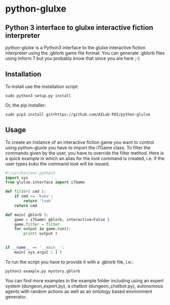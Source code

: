 # python-glulxe
Python 3 interface to glulxe interactive fiction interpreter
------------------------------------------------------------

*python-glulxe* is a Python3 interface to the glulxe interactive fiction interpreter using the .gblorb game file format. You can generate .gblorb files using Inform 7 but you probably know that since you are here ;-)

Installation
------------

To install use the installation script:

```
sudo python3 setup.py install
```

Or, the pip installer:

```
sudo pip3 install git+https://github.com/AILab-FOI/python-glulxe
```


Usage
-----

To create an instance of an interactive fiction game you want to control using python-gluxle you have to import the i7Game class. To filter the commands given by the user, you have to override the filter method. Here is a quick example in which an alias for the *look* command is created, i.e. if the user types *kuku* the command *look* will be issued. 

```python
#!/usr/bin/env python3
import sys
from glulxe.interface import i7Game

def filter( cmd ):
    if cmd == 'kuku':
        return 'look'
    return cmd

def main( gblorb ):
    game = i7Game( gblorb, interactive=False )
    game.filter = filter
    for output in game.run():
        print( output )
    

if __name__ == '__main__':
    main( sys.argv[ 1 ] )
```

To run the script you have to provide it with a .gblorb file, i.e.:

```
python3 example.py mystory.gblorb
```

You can find more examples in the example folder including using an expert system (dungeon_expert.py), a chatbot (dungeon_chatbot.py), autonomous agents with random actions as well as an ontology based environment generator.